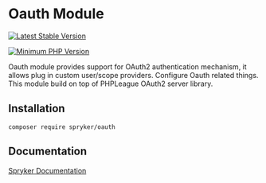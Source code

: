 # Oauth Module
[![Latest Stable Version](https://poser.pugx.org/spryker/oauth/v/stable.svg)](https://packagist.org/packages/spryker/oauth)

[![Minimum PHP Version](https://img.shields.io/badge/php-%3E%3D%207.4-8892BF.svg)](https://php.net/)

Oauth module provides support for OAuth2 authentication mechanism, it allows plug in custom user/scope providers. Configure Oauth related things. This module build on top of PHPLeague OAuth2 server library.

## Installation

```
composer require spryker/oauth
```

## Documentation

[Spryker Documentation](https://academy.spryker.com/developing_with_spryker/module_guide/modules.html)
